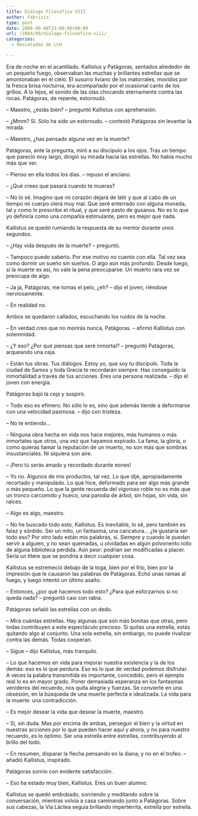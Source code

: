 ```yaml
---
title: Diálogo Filosófico VIII
author: Fabrizio
type: post
date: 2004-09-08T23:00:00+00:00
url: /2004/09/dialogo-filosofico-viii/
categories:
  - Rescatados de LCH

---
```

Era de noche en el acantilado. Kallistus y Patágoras, sentados alrededor de un pequeño fuego, observaban las muchas y brillantes estrellas que se amontonaban en el cielo. El susurro liviano de los matorrales, movidos por la fresca brisa nocturna, era acompañado por el ocasional canto de los grillos. A lo lejos, el sonido de las olas chocando eternamente contra las rocas. Patágoras, de repente, estornudó.

&#8211; Maestro, ¿estás bien? &#8211; preguntó Kallistus con aprehensión.

&#8211; ¿Mmm? Sí. Sólo ha sido un estornudo. &#8211; contestó Patágoras sin levantar la mirada.

&#8211; Maestro, ¿has pensado alguna vez en la muerte?

Patágoras, ante la pregunta, miró a su discípulo a los ojos. Tras un tiempo que pareció muy largo, dirigió su mirada hacia las estrellas. No había mucho más que ver.

&#8211; Pienso en ella todos los días. &#8211; repuso el anciano.

&#8211; ¿Qué crees que pasará cuando te mueras?

&#8211; No lo sé. Imagino que mi corazón dejará de latir y que al cabo de un tiempo mi cuerpo olerá muy mal. Que seré enterrado con alguna moneda, tal y como lo prescribe el ritual, y que seré pasto de gusanos. No es lo que yo definiría como una compañía estimulante, pero es mejor que nada.

Kallistus se quedó rumiando la respuesta de su mentor durante unos segundos. 

&#8211; ¿Hay vida después de la muerte? &#8211; preguntó.

&#8211; Tampoco puedo saberlo. Por ese motivo no cuento con ella. Tal vez sea como dormir un sueño sin sueños. O algo aún más profundo. Desde luego, si la muerte es así, no vale la pena preocuparse. Un muerto rara vez se preocupa de algo.

&#8211; Ja ja, Patágoras, me tomas el pelo, ¿eh? &#8211; dijo el joven, riéndose nerviosamente.

&#8211; En realidad no. 

Ambos se quedaron callados, escuchando los ruidos de la noche. 

&#8211; En verdad creo que no morirás nunca, Patágoras. &#8211; afirmó Kallistus con solemnidad.

&#8211; ¿Y eso? ¿Por qué piensas que seré inmortal? &#8211; preguntó Patágoras, arqueando una ceja.

&#8211; Están tus obras. Tus diálogos. Estoy yo, que soy tu discípulo. Toda la ciudad de Samos y toda Grecia te recordarán siempre. Has conseguido la inmortalidad a través de tus acciones. Eres una persona realizada. &#8211; dijo el joven con energía.

Patágoras bajó la ceja y suspiró.

&#8211; Todo eso es efímero. No sólo lo es, sino que además tiende a deformarse con una velocidad pasmosa. &#8211; dijo con tristeza.

&#8211; No te entiendo&#8230; 

&#8211; Ninguna obra hecha en vida nos hace mejores, más humanos o más inmortales que otros, una vez que hayamos expirado. La fama, la gloria, o como quieras llamar la reputación de un muerto, no son más que sombras insustanciales. Ni siquiera son aire. 

&#8211; ¡Pero tú serás amado y recordado durante eones!

&#8211; Yo no. Algunos de mis productos, tal vez. Lo que dije, apropiadamente recortado y manipulado. Lo que hice, deformado para ser algo más grande o más pequeño. Lo que la gente recuerda del vigoroso roble no es más que un tronco carcomido y hueco, una parodia de árbol, sin hojas, sin vida, sin raíces.

&#8211; Algo es algo, maestro.

&#8211; No he buscado todo esto, Kallistus. Es inevitable, lo sé, pero también es falaz y sórdido. Ser un mito, un fantasma, una caricatura&#8230; ¿te gustaría ser todo eso? Por otro lado están mis palabras, sí. Siempre y cuando le puedan servir a alguien, y no sean quemadas, u olvidadas en algún polvoriento rollo de alguna biblioteca perdida. Aún peor: podrían ser modificadas a placer. Sería un títere que se pondría a decir cualquier cosa. 

Kallistus se estremeció debajo de la toga, bien por el frío, bien por la impresión que le causaron las palabras de Patágoras. Echó unas ramas al fuego, y luego intentó un último asalto.

&#8211; Entonces, ¿por qué hacemos todo esto? ¿Para qué esforzarnos si no queda nada? &#8211; preguntó casi con rabia.

Patágoras señaló las estrellas con un dedo.

&#8211; Mira cuántas estrellas. Hay algunas que son más bonitas que otras, pero todas contribuyen a este espectáculo precioso. Si quitas una estrella, estás quitando algo al conjunto. Una sola estrella, sin embargo, no puede rivalizar contra las demás. Todas cooperan.

&#8211; Sigue &#8211; dijo Kallistus, más tranquilo.

&#8211; Lo que hacemos en vida para mejorar nuestra existencia y la de los demás: eso es lo que perdura. Eso es lo que de verdad podemos disfrutar. A veces la palabra transmitida es importante, concedido, pero el ejemplo real lo es en mayor grado. Poner demasiada esperanza en los fantasmas venideros del recuerdo, nos quita alegría y fuerzas. Se convierte en una obsesión, en la búsqueda de una muerte perfecta e idealizada. La vida para la muerte: una contradicción.

&#8211; Es mejor desear la vida que desear la muerte, maestro.

&#8211; Sí, sin duda. Mas por encima de ambas, perseguir el bien y la virtud en nuestras acciones por lo que pueden hacer aquí y ahora, y no para nuestro recuerdo, es lo óptimo. Ser una estrella entre estrellas, contribuyendo al brillo del todo. 

&#8211; En resumen, disparar la flecha pensando en la diana, y no en el trofeo. &#8211; añadió Kallistus, inspirado.

Patágoras sonrío con evidente satisfacción.

&#8211; Eso ha estado muy bien, Kallistus. Eres un buen alumno.

Kallistus se quedó embobado, sonriendo y meditando sobre la conversación, mientras volvía a casa caminando junto a Patágoras. Sobre sus cabezas, la Vía Láctea seguía brillando impertérrita, estrella por estrella.